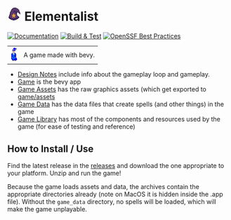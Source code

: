 # ![game icon](./game_assets/Icon.png) Elementalist

[![Documentation](https://github.com/nwesterhausen/elementalist/actions/workflows/docs.yml/badge.svg)](https://nwesterhausen.github.io/elementalist/)
[![Build & Test](https://github.com/nwesterhausen/elementalist/actions/workflows/rust.yml/badge.svg)](https://github.com/nwesterhausen/elementalist/actions/workflows/rust.yml)
[![OpenSSF Best Practices](https://www.bestpractices.dev/projects/8337/badge)](https://www.bestpractices.dev/projects/8337)

|                                            |                        |
| ------------------------------------------ | ---------------------- |
| ![wizard](./game/assets/sprite/wizard.png) | A game made with bevy. |

- [Design Notes](./design_notes) include info about the gameplay loop and gameplay.
- [Game](./game) is the bevy app
- [Game Assets](./game_assets) has the raw graphics assets (which get exported to [game/assets](./game/assets/)
- [Game Data](./game_data) has the data files that create spells (and other things) in the game
- [Game Library](./game_library) has most of the components and resources used by the game (for ease of testing and reference)

## How to Install / Use

Find the latest release in the [releases](https://github.com/nwesterhausen/elementalist/releases) and download the one appropriate to your platform. Unzip and run the game!

Because the game loads assets and data, the archives contain the appropriate directories already (note on MacOS it is hidden inside the .app file). Without the `game_data`
directory, no spells will be loaded, which will make the game unplayable.
